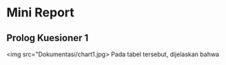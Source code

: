 # Mini Report

## Prolog Kuesioner 1
<img src="Dokumentasi/chart1.jpg>
Pada tabel tersebut, dijelaskan bahwa
